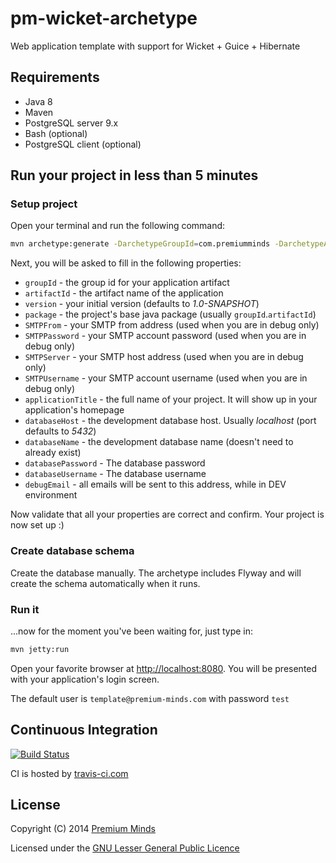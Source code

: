 pm-wicket-archetype
===================

Web application template with support for Wicket + Guice + Hibernate

## Requirements

* Java 8
* Maven
* PostgreSQL server 9.x
* Bash (optional)
* PostgreSQL client (optional)

## Run your project in less than 5 minutes

### Setup project

Open your terminal and run the following command:
```bash
mvn archetype:generate -DarchetypeGroupId=com.premiumminds -DarchetypeArtifactId=pm-wicket-archetype
```
Next, you will be asked to fill in the following properties:
* `groupId` - the group id for your application artifact
* `artifactId` - the artifact name of the application
* `version` - your initial version (defaults to *1.0-SNAPSHOT*)
* `package` - the project's base java package (usually `groupId`.`artifactId`)
* `SMTPFrom` - your SMTP from address (used when you are in debug only)
* `SMTPPassword` - your SMTP account password (used when you are in debug only)
* `SMTPServer` - your SMTP host address (used when you are in debug only)
* `SMTPUsername` - your SMTP account username (used when you are in debug only)
* `applicationTitle` - the full name of your project. It will show up in your application's homepage
* `databaseHost` - the development database host. Usually *localhost* (port defaults to *5432*)
* `databaseName` - the development database name (doesn't need to already exist)
* `databasePassword` - The database password
* `databaseUsername` - The database username
* `debugEmail` - all emails will be sent to this address, while in DEV environment

Now validate that all your properties are correct and confirm. Your project is now set up :)

### Create database schema

Create the database manually. The archetype includes Flyway and will create the schema automatically when it runs.

### Run it

...now for the moment you've been waiting for, just type in:
```bash
mvn jetty:run
```
Open your favorite browser at [http://localhost:8080](http://localhost:8080). You will be presented with your application's login screen.

The default user is `template@premium-minds.com` with password `test`

## Continuous Integration

[![Build Status](https://travis-ci.com/premium-minds/pm-wicket-archetype.png?branch=master)](https://travis-ci.com/github/premium-minds/pm-wicket-archetype)

CI is hosted by [travis-ci.com](https://travis-ci.com/)

## License

Copyright (C) 2014 [Premium Minds](http://www.premium-minds.com/)

Licensed under the [GNU Lesser General Public Licence](http://www.gnu.org/licenses/lgpl.html)

